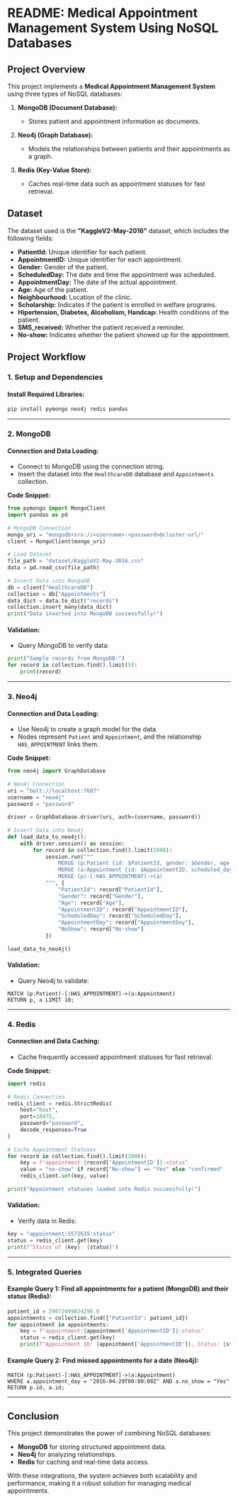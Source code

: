 # README: Medical Appointment Management System Using NoSQL Databases
 
## **Project Overview**
This project implements a **Medical Appointment Management System** using three types of NoSQL databases:
 
1. **MongoDB (Document Database):**
   - Stores patient and appointment information as documents.
 
2. **Neo4j (Graph Database):**
   - Models the relationships between patients and their appointments as a graph.
 
3. **Redis (Key-Value Store):**
   - Caches real-time data such as appointment statuses for fast retrieval.
 
## **Dataset**
The dataset used is the **"KaggleV2-May-2016"** dataset, which includes the following fields:
- **PatientId:** Unique identifier for each patient.
- **AppointmentID:** Unique identifier for each appointment.
- **Gender:** Gender of the patient.
- **ScheduledDay:** The date and time the appointment was scheduled.
- **AppointmentDay:** The date of the actual appointment.
- **Age:** Age of the patient.
- **Neighbourhood:** Location of the clinic.
- **Scholarship:** Indicates if the patient is enrolled in welfare programs.
- **Hipertension, Diabetes, Alcoholism, Handcap:** Health conditions of the patient.
- **SMS_received:** Whether the patient received a reminder.
- **No-show:** Indicates whether the patient showed up for the appointment.
 
## **Project Workflow**
 
### 1. **Setup and Dependencies**
#### Install Required Libraries:
```bash
pip install pymongo neo4j redis pandas
```
 
---
 
### 2. **MongoDB**
#### Connection and Data Loading:
- Connect to MongoDB using the connection string.
- Insert the dataset into the `HealthcareDB` database and `Appointments` collection.
 
**Code Snippet:**
```python
from pymongo import MongoClient
import pandas as pd
 
# MongoDB Connection
mongo_uri = "mongodb+srv://<username>:<password>@cluster-url/"
client = MongoClient(mongo_uri)
 
# Load Dataset
file_path = "dataset/KaggleV2-May-2016.csv"
data = pd.read_csv(file_path)
 
# Insert Data into MongoDB
db = client["HealthcareDB"]
collection = db["Appointments"]
data_dict = data.to_dict("records")
collection.insert_many(data_dict)
print("Data inserted into MongoDB successfully!")
```
 
#### Validation:
- Query MongoDB to verify data:
```python
print("Sample records from MongoDB:")
for record in collection.find().limit(5):
    print(record)
```
 
---
 
### 3. **Neo4j**
#### Connection and Data Loading:
- Use Neo4j to create a graph model for the data.
- Nodes represent `Patient` and `Appointment`, and the relationship `HAS_APPOINTMENT` links them.
 
**Code Snippet:**
```python
from neo4j import GraphDatabase
 
# Neo4j Connection
uri = "bolt://localhost:7687"
username = "neo4j"
password = "password"
 
driver = GraphDatabase.driver(uri, auth=(username, password))
 
# Insert Data into Neo4j
def load_data_to_neo4j():
    with driver.session() as session:
        for record in collection.find().limit(1000):
            session.run("""
                MERGE (p:Patient {id: $PatientId, gender: $Gender, age: $Age})
                MERGE (a:Appointment {id: $AppointmentID, scheduled_day: $ScheduledDay, appointment_day: $AppointmentDay, no_show: $NoShow})
                MERGE (p)-[:HAS_APPOINTMENT]->(a)
            """, {
                "PatientId": record["PatientId"],
                "Gender": record["Gender"],
                "Age": record["Age"],
                "AppointmentID": record["AppointmentID"],
                "ScheduledDay": record["ScheduledDay"],
                "AppointmentDay": record["AppointmentDay"],
                "NoShow": record["No-show"]
            })
 
load_data_to_neo4j()
```
 
#### Validation:
- Query Neo4j to validate:
```cypher
MATCH (p:Patient)-[:HAS_APPOINTMENT]->(a:Appointment)
RETURN p, a LIMIT 10;
```
 
---
 
### 4. **Redis**
#### Connection and Data Caching:
- Cache frequently accessed appointment statuses for fast retrieval.
 
**Code Snippet:**
```python
import redis
 
# Redis Connection
redis_client = redis.StrictRedis(
    host="host",
    port=18475,
    password="password",
    decode_responses=True
)
 
# Cache Appointment Statuses
for record in collection.find().limit(1000):
    key = f"appointment:{record['AppointmentID']}:status"
    value = "no-show" if record["No-show"] == "Yes" else "confirmed"
    redis_client.set(key, value)
 
print("Appointment statuses loaded into Redis successfully!")
```
 
#### Validation:
- Verify data in Redis:
```python
key = "appointment:5572635:status"
status = redis_client.get(key)
print(f"Status of {key}: {status}")
```
 
---
 
### 5. **Integrated Queries**
 
#### Example Query 1: Find all appointments for a patient (MongoDB) and their status (Redis):
```python
patient_id = 29872499824296.0
appointments = collection.find({"PatientId": patient_id})
for appointment in appointments:
    key = f"appointment:{appointment['AppointmentID']}:status"
    status = redis_client.get(key)
    print(f"Appointment ID: {appointment['AppointmentID']}, Status: {status}")
```
 
#### Example Query 2: Find missed appointments for a date (Neo4j):
```cypher
MATCH (p:Patient)-[:HAS_APPOINTMENT]->(a:Appointment)
WHERE a.appointment_day = "2016-04-29T00:00:00Z" AND a.no_show = "Yes"
RETURN p.id, a.id;
```
 
---
 
## **Conclusion**
This project demonstrates the power of combining NoSQL databases:
- **MongoDB** for storing structured appointment data.
- **Neo4j** for analyzing relationships.
- **Redis** for caching and real-time data access.
 
With these integrations, the system achieves both scalability and performance, making it a robust solution for managing medical appointments.